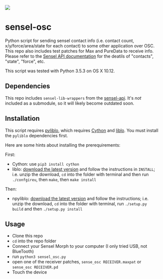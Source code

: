<img src="https://media.giphy.com/media/IHUdl83Is6agE/giphy.gif">


# sensel-osc
Python script for sending sensel contact info (i.e. contact count, x/y/force/area/state for each contact) to some other application over OSC.  This repo also includes test patches for Max and PureData to receive info.  Please refer to the [Sensel API documentation](http://guide.sensel.com/sensel_h/) for the deatils of "contacts", "state", "force", etc.

This script was tested with Python 3.5.3 on OS X 10.12.

## Dependencies
This repo includes `sensel-lib-wrappers` from the [sensel-api](https://github.com/sensel/sensel-api).  It's *not* included as a submodule, so it will likely become outdated soon.

## Installation
This script requires [pyliblo](http://das.nasophon.de/pyliblo/), which requires [Cython](http://cython.org/) and [liblo](http://liblo.sourceforge.net/).  You must install the `pyliblo` dependencies first.

Here are some hints about installing the prerequirements:

First:
- Cython: use `pip3 install cython`
- liblo: [download the latest version](http://liblo.sourceforge.net/) and follow the instructions in `INSTALL`; i.e. unzip the download, `cd` into the folder with terminal and then run `./confgireu`, then `make`, then `make install`


Then:
- npyliblo: [download the latest version](http://das.nasophon.de/pyliblo/) and follow the instructions; i.e. unzip the download, `cd` into the folder with terminal, run `./setup.py build` and then `./setup.py install`

## Usage
- Clone this repo
- `cd` into the repo folder
- Connect your Sensel Morph to your computer (I only tried USB, not BlueTooth)
- run `python3 sensel_osc.py`
- open one of the receiver patches, `sense_osc RECEIVER.maxpat` or `sense_osc RECEIVER.pd`
- Touch the device
